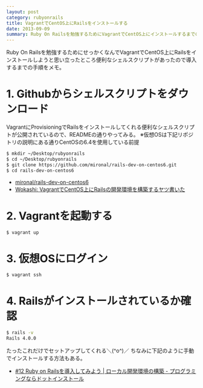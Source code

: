 ```yaml
---
layout: post
category: rubyonrails
title: VagrantでCentOS上にRailsをインストールする
date: 2013-09-09
summary: Ruby On Railsを勉強するためにVagrantでCentOS上にインストールするまでのメモ。
---
```


Ruby On Railsを勉強するためにせっかくなんでVagrantでCentOS上にRailsをインストールしようと思い立ったところ便利なシェルスクリプトがあったので導入するまでの手順をメモ。

# 1. Githubからシェルスクリプトをダウンロード

VagrantにProvisioningでRailsをインストールしてくれる便利なシェルスクリプトが公開されているので、READMEの通りやってみる。
※仮想OSは下記リポジトリの説明にある通りCentOSの6.4を使用している前提

```bash
$ mkdir ~/Desktop/rubyonrails
$ cd ~/Desktop/rubyonrails
$ git clone https://github.com/mironal/rails-dev-on-centos6.git
$ cd rails-dev-on-centos6
```

* [mironal/rails-dev-on-centos6](https://github.com/mironal/rails-dev-on-centos6 'mironal/rails-dev-on-centos6')
* [Wokashi: VagrantでCentOS上にRailsの開発環境を構築するヤツ書いた](http://mironal-memo.blogspot.jp/2013/09/vagrant-rails-dev.html 'Wokashi: VagrantでCentOS上にRailsの開発環境を構築するヤツ書いた')

# 2. Vagrantを起動する

```bash
$ vagrant up
```

# 3. 仮想OSにログイン

```bash
$ vagrant ssh
```

# 4. Railsがインストールされているか確認

```bash
$ rails -v
Rails 4.0.0
```

たったこれだけでセットアップしてくれる＼(^o^)／
ちなみに下記のように手動でインストールする方法もある。

* [#12 Ruby on Railsを導入してみよう | ローカル開発環境の構築 - プログラミングならドットインストール](http://dotinstall.com/lessons/basic_local_development_v2/24812 '#12 Ruby on Railsを導入してみよう | ローカル開発環境の構築 - プログラミングならドットインストール')

